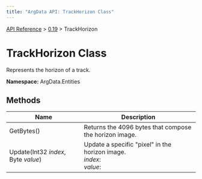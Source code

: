 ```yaml
---
title: "ArgData API: TrackHorizon Class"
---
```


[API Reference](/argdata/api) &gt; [0.19](/argdata/api/0.19) &gt; TrackHorizon

# TrackHorizon Class

Represents the horizon of a track.

**Namespace:** ArgData.Entities

## Methods

<table class="table table-bordered table-striped ">
<thead>
  <tr>
    <th>Name</th>
    <th>Description</th>
  </tr>
</thead>
<tbody>
  <tr>
    <td>GetBytes()</td>
    <td>Returns the 4096 bytes that compose the horizon image.</td>
  </tr>
  <tr>
    <td>Update(Int32 <em>index</em>, Byte <em>value</em>)</td>
    <td>Update a specific "pixel" in the horizon image.<br /><em>index</em>: <br /><em>value</em>: <br /></td>
  </tr>
</tbody>
</table>


